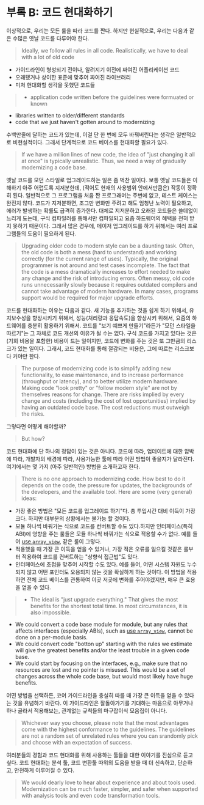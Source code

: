 # 부록 B: 코드 현대화하기

이상적으로,  우리는 모든 룰을 따라 코드를 짠다.
하지만 현실적으로, 우리는 다음과 같은 수많은 옛날 코드를 다루어야 한다.
>Ideally, we follow all rules in all code.
Realistically, we have to deal with a lot of old code

* 가이드라인이 형성되기 전이나, 알려지기 이전에 짜여진 어플리케이션 코드
* 오래됐거나 상이한 표준에 맞추어 짜여진 라이브러리
* 미처 현대화할 생각을 못했던 코드들

>* application code written before the guidelines were formuated or known
* libraries written to older/different standards
* code that we just haven't gotten around to modernizing

수백만줄에 달하는 코드가 있는데, 이걸 단 한 번에 모두 바꿔버린다는 생각은 일반적으로 비현실적이다. 그래서 단계적으로 코드 베이스를 현대화할 필요가 있다.
>If we have a million lines of new code, the idea of "just changing it all at once" is typically unrealistic.
Thus, we need a way of gradually modernizing a code base.

옛날 코드를 모던 스타일로 업그레이드하는 일은 좀 벅찬 일이다.
보통 옛날 코드들은 이해하기 아주 어렵도록 지저분한데, (적어도 현재의 사용범위 안에서만큼은) 작동이 정확히 된다.
일반적으로 그 프로그램을 처음 짠 프로그래머는 주변에 없고, 테스트 케이스는 완전치 않다.
코드가 지저분하면, 조그만 변화만 주려고 해도 엄청난 노력이 필요하고, 에러가 발생하는 확률도 급격히 증가한다.
대체로 지저분하고 오래된 코드들은 쓸데없이 느리게 도는데, 구식 컴파일러를 통해서만 컴파일되고 요즘 하드웨어의 혜택을 전혀 받지 못하기 때문이다.
그래서 많은 경우에, 메이저 업그레이드를 하기 위해서는 여러 프로그램들의 도움이 필요하게 된다.
>Upgrading older code to modern style can be a daunting task.
Often, the old code is both a mess (hard to understand) and working correctly (for the current range of uses).
Typically, the original programmer is not around and test cases incomplete.
The fact that the code is a mess dramatically increases to effort needed to make any change and the risk of introducing errors.
Often messy, old code runs unnecessarily slowly because it requires outdated compilers and cannot take advantage of modern hardware.
In many cases, programs support would be required for major upgrade efforts.

코드를 현대화하는 이유는 다음과 같다. 새 기능을 추가하는 것을 쉽게 하기 위해서, 유지보수성을 향상시키기 위해서, 성능(처리량과 응답속도)을 향상시키 위해서, 요즘의 하드웨어를 충분히 활용하기 위해서.
코드를 "보기 예쁘게 만들기"라든가 "모던 스타일을 따르기"는 그 자체로 코드 개선의 이유가 될 수는 없다.
구식 코드를 가지고 있다는 것은 (기회 비용을 포함한) 비용이 드는 일이지만, 코드에 변화를 주는 것은 또 그만큼의 리스크가 있는 일이다.
그래서, 코드 현대화를 통해 절감되는 비용은, 그에 따르는 리스크보다 커야만 한다.
>The purpose of modernizing code is to simplify adding new functionality, to ease maintenance, and to increase performance (throughput or latency), and to better utilize modern hardware.
Making code "look pretty" or "follow modern style" are not by themselves reasons for change.
There are risks implied by every change and costs (including the cost of lost opportunities) implied by having an outdated code base.
The cost reductions must outweigh the risks.


그렇다면 어떻게 해야할까?
>But how?


코드 현대화에 단 하나의 정답이 있는 것은 아니다.
코드에 따라, 업데이트에 대한 압박에 따라, 개발자의 배경에 따라, 사용가능한 툴에 따라 어떤 방법이 좋을지가 달라진다.
여기에서는 몇 가지 (아주 일반적인) 방법을 소개하고자 한다.
>There is no one approach to modernizing code.
How best to do it depends on the code, the pressure for updates, the backgrounds of the developers, and the available tool.
Here are some (very general) ideas:

* 가장 좋은 방법은 "모든 코드를 업그레이드 하기"다. 총 투입시간 대비 이득이 가장 크다.
하지만 대부분의 상황에서는 불가능 할 것이다.
* 모듈 하나씩 바꿔가는 식으로 코드를 컨버트할 수도 있다.하지만 인터페이스(특히 ABI)에 영향을 주는 룰들은 모듈 하나씩 바꿔가는 식으로 적용할 수가 없다. 예를 들어 [use `array_view`](#S-GSL), 같은 룰이 그렇다.
* 적용했을 때 가장 큰 이득을 얻을 수 있거나, 가장 적은 오류를 일으킬 것같은 룰부터 적용하여 코드를 컨버트하는 "상향식 접근법"도 있다.
* 인터페이스에 초점을 맞추어 시작할 수도 있다. 예를 들어, 어떤 시스템 자원도 누수되지 않고 어떤 포인터도 오용되지 않는 것을 확실하게 하는 것이다. 이 방법을 적용하면 전체 코드 베이스를 관통하여 이곳 저곳에 변화를 주어야겠지만, 매우 큰 효용을 얻을 수 있다.

>* The ideal is "just upgrade everything." That gives the most benefits for the shortest total time.
In most circumstances, it is also impossible.
* We could convert a code base module for module, but any rules that affects interfaces (especially ABIs), such as [use `array_view`](#S-GSL), cannot be done on a per-module basis.
* We could convert code "botton up" starting with the rules we estimate will give the greatest benefits and/or the least trouble in a given code base.
* We could start by focusing on the interfaces, e.g., make sure that no resources are lost and no pointer is misused.
This would be a set of changes across the whole code base, but would most likely have huge benefits.

어떤 방법을 선택하든, 코어 가이드라인을 충실히 따를 때 가장 큰 이득을 얻을 수 있다는 것을 유념하기 바란다.
이 가이드라인은 잘돌아가기를 기대하는 마음으로 아무거나 하나 골라서 적용해보는, 관계없는 규칙들의 마구잡이식 모음집이 아니다.
>Whichever way you choose, please note that the most advantages come with the highest conformance to the guidelines.
The guidelines are not a random set of unrelated rules where you can srandomly pick and choose with an expectation of success.

여러분들의 경험과 코드 현대화를 위해 사용하는 툴들을 대한 이야기를 진심으로 듣고 싶다.
코드 현대화는 분석 툴, 코드 변환툴 따위의 도움을 받을 때 더 신속하고, 단순하고, 안전하게 이루어질 수 있다.
>We would dearly love to hear about experience and about tools used.
Modernization can be much faster, simpler, and safer when supported with analysis tools and even code transformation tools.
